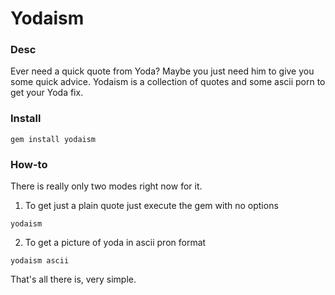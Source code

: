 
Yodaism
============

### Desc

Ever need a quick quote from Yoda? Maybe you just need him to give you some quick advice. 
Yodaism is a collection of quotes and some ascii porn to get your Yoda fix.

### Install

`gem install yodaism`


### How-to

There is really only two modes right now for it.

1. To get just a plain quote just execute the gem with no options

`yodaism`

2. To get a picture of yoda in ascii pron format

`yodaism ascii`


That's all there is, very simple.


